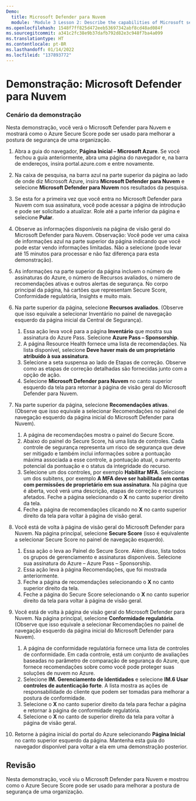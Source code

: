 ```yaml
---
Demo:
  title: Microsoft Defender para Nuvem
  module: 'Module 3 Lesson 2: Describe the capabilities of Microsoft security solutions: Describe security management capabilities of Azure'
ms.openlocfilehash: 1548f7ff825d472eeb53697342abf8cd48ad084f
ms.sourcegitcommit: a341c2fc38e9b37dafb792d82e3c948f7ba4a099
ms.translationtype: HT
ms.contentlocale: pt-BR
ms.lasthandoff: 01/14/2022
ms.locfileid: "137893772"
---
```

# <a name="demo-microsoft-defender-for-cloud"></a>Demonstração: Microsoft Defender para Nuvem

### <a name="demo-scenario"></a>Cenário da demonstração

Nesta demonstração, você verá o Microsoft Defender para Nuvem e mostrará como o Azure Secure Score pode ser usado para melhorar a postura de segurança de uma organização.

1. Abra a guia do navegador, **Página Inicial – Microsoft Azure**.  Se você fechou a guia anteriormente, abra uma página do navegador e, na barra de endereços, insira portal.azure.com e entre novamente.

1. Na caixa de pesquisa, na barra azul na parte superior da página ao lado de onde diz Microsoft Azure, insira **Microsoft Defender para Nuvem** e selecione **Microsoft Defender para Nuvem** nos resultados da pesquisa.

1. Se esta for a primeira vez que você entra no Microsoft Defender para Nuvem com sua assinatura, você pode acessar a página de introdução e pode ser solicitado a atualizar.  Role até a parte inferior da página e selecione **Pular**.

1. Observe as informações disponíveis na página de visão geral do Microsoft Defender para Nuvem.  Observação: Você pode ver uma caixa de informações azul na parte superior da página indicando que você pode estar vendo informações limitadas.  Não a selecione (pode levar até 15 minutos para processar e não faz diferença para esta demonstração).

1. As informações na parte superior da página incluem o número de assinaturas do Azure, o número de Recursos avaliados, o número de recomendações ativas e outros alertas de segurança.  No corpo principal da página, há cartões que representam Secure Score, Conformidade regulatória, Insights e muito mais.  

1. Na parte superior da página, selecione **Recursos avaliados**.  (Observe que isso equivale a selecionar Inventário no painel de navegação esquerdo da página inicial da Central de Segurança).
    1. Essa ação leva você para a página **Inventário** que mostra sua assinatura do Azure Pass.  Selecione **Azure Pass – Sponsorship**.
    1. A página Resource Health fornece uma lista de recomendações.  Na lista disponível, selecione **Deve haver mais de um proprietário atribuído à sua assinatura**.
    1. Selecione a seta suspensa ao lado de Etapas de correção. Observe como as etapas de correção detalhadas são fornecidas junto com a opção de ação.  
    1. Selecione **Microsoft Defender para Nuvem** no canto superior esquerdo da tela para retornar à página de visão geral do Microsoft Defender para Nuvem.

1. Na parte superior da página, selecione **Recomendações ativas**.  (Observe que isso equivale a selecionar Recomendações no painel de navegação esquerdo da página inicial do Microsoft Defender para Nuvem).
    1. A página de recomendações mostra o painel do Secure Score.
    1. Abaixo do painel do Secure Score, há uma lista de controles. Cada controle de segurança representa um risco de segurança que deve ser mitigado e também inclui informações sobre a pontuação máxima associada a esse controle, a pontuação atual, o aumento potencial da pontuação e o status da integridade do recurso.  
    1. Selecione um dos controles, por exemplo **Habilitar MFA**.  Selecione um dos subitens, por exemplo **A MFA deve ser habilitada em contas com permissões de proprietário em sua assinatura**.  Na página que é aberta, você verá uma descrição, etapas de correção e recursos afetados. Feche a página selecionando o **X** no canto superior direito da tela.
    1. Feche a página de recomendações clicando no **X** no canto superior direito da tela para voltar à página de visão geral.

1. Você está de volta à página de visão geral do Microsoft Defender para Nuvem.  Na página principal, selecione **Secure Score** (isso é equivalente a selecionar Secure Score no painel de navegação esquerdo).
    1. Essa ação o leva ao Painel do Secure Score.  Além disso, lista todos os grupos de gerenciamento e assinaturas disponíveis.  Selecione sua assinatura do Azure – Azure Pass – Sponsorship.
    1. Essa ação leva à página Recomendações, que foi mostrada anteriormente.
    1. Feche a página de recomendações selecionando o **X** no canto superior direito da tela.
    1. Feche a página do Secure Score selecionando o **X** no canto superior direito da tela para voltar à página de visão geral.

1. Você está de volta à página de visão geral do Microsoft Defender para Nuvem.  Na página principal, selecione **Conformidade regulatória**. (Observe que isso equivale a selecionar Recomendações no painel de navegação esquerdo da página inicial do Microsoft Defender para Nuvem).
    1. A página de conformidade regulatória fornece uma lista de controles de conformidade.  Em cada controle, está um conjunto de avaliações baseadas no parâmetro de comparação de segurança do Azure, que fornece recomendações sobre como você pode proteger suas soluções de nuvem no Azure.
    1. Selecione **IM. Gerenciamento de Identidades** e selecione **IM.6 Usar controles de autenticação forte**.  A lista mostra as ações de responsabilidade do cliente que podem ser tomadas para melhorar a postura de conformidade.
    1. Selecione o **X** no canto superior direito da tela para fechar a página e retornar à página de conformidade regulatória.
    1. Selecione o **X** no canto de superior direito da tela para voltar à página de visão geral.

1. Retorne à página inicial do portal do Azure selecionando **Página Inicial** no canto superior esquerdo da página.  Mantenha esta guia do navegador disponível para voltar a ela em uma demonstração posterior.

## <a name="review"></a>Revisão

Nesta demonstração, você viu o Microsoft Defender para Nuvem e mostrou como o Azure Secure Score pode ser usado para melhorar a postura de segurança de uma organização.

